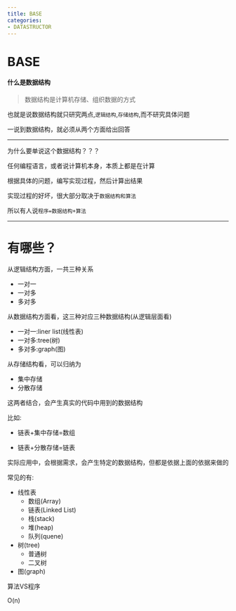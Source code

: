 ```yaml
---
title: BASE
categories: 
- DATASTRUCTOR
---
```


# BASE


####  什么是数据结构

> 数据结构是计算机存储、组织数据的方式

也就是说数据结构就只研究两点,`逻辑结构`,`存储结构`,而不研究具体问题

一说到数据结构，就必须从两个方面给出回答

-----------------

为什么要单说这个数据结构？？？

任何编程语言，或者说计算机本身，本质上都是在计算

根据具体的问题，编写实现过程，然后计算出结果

实现过程的好坏，很大部分取决于`数据结构和算法`

所以有人说`程序=数据结构+算法`

-----------

# 有哪些？

从逻辑结构方面，一共三种关系

- 一对一
- 一对多
- 多对多

从数据结构方面看，这三种对应三种数据结构(从逻辑层面看)

- 一对一:liner list(线性表)
- 一对多:tree(树)
- 多对多:graph(图)

从存储结构看，可以归纳为

- 集中存储
- 分散存储


这两者结合，会产生真实的代码中用到的数据结构

比如:

- 链表+集中存储=数组

- 链表+分散存储=链表



实际应用中，会根据需求，会产生特定的数据结构，但都是依据上面的依据来做的

常见的有:
- 线性表
    - 数组(Array)
    - 链表(Linked List)
    - 栈(stack)
    - 堆(heap)
    - 队列(quene)
- 树(tree)
    - 普通树
    - 二叉树
- 图(graph)
 





算法VS程序

O(n)